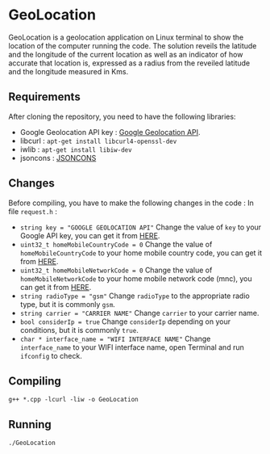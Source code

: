 # GeoLocation

GeoLocation is a geolocation application on Linux terminal to show the location of the computer running the code.
The solution reveils the latitude and the longitude of the current location as well as an indicator of how accurate that location is, expressed as a radius from the reveiled latitude and the longitude measured in Kms.

## Requirements
After cloning the repository, you need to have the following libraries:
* Google Geolocation API key : [Google Geolocation API](https://developers.google.com/maps/documentation/geolocation/overview).
* libcurl  : ` apt-get install libcurl4-openssl-dev `
* iwlib    : ` apt-get install libiw-dev `
* jsoncons :   [JSONCONS](https://github.com/danielaparker/jsoncons)

## Changes
Before compiling, you have to make the following changes in the code :
In file ` request.h ` :
* ` string key = "GOOGLE GEOLOCATION API" `
Change the value of ` key ` to your Google API key, you can get it from [HERE](https://developers.google.com/maps/documentation/geolocation/overview).
* ` uint32_t homeMobileCountryCode = 0 `
Change the value of ` homeMobileCountryCode ` to your home mobile country code, you can get it from [HERE](https://www.mcc-mnc.com).
* ` uint32_t homeMobileNetworkCode = 0 `
Change the value of ` homeMobileNetworkCode ` to your home mobile network code (mnc), you can get it from [HERE](https://www.mcc-mnc.com).
* ` string radioType = "gsm" `
Change ` radioType ` to the appropriate radio type, but it is commonly ` gsm `.
* ` string carrier = "CARRIER NAME" `
Change ` carrier ` to your carrier name.
* ` bool considerIp = true `
Change ` considerIp ` depending on your conditions, but it is commonly ` true `.
* ` char * interface_name = "WIFI INTERFACE NAME" `
Change ` interface_name ` to your WIFI interface name, open Terminal and run ` ifconfig ` to check.

## Compiling
` g++ *.cpp -lcurl -liw -o GeoLocation `

## Running
` ./GeoLocation `

